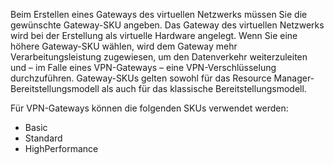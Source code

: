 Beim Erstellen eines Gateways des virtuellen Netzwerks müssen Sie die gewünschte Gateway-SKU angeben. Das Gateway des virtuellen Netzwerks wird bei der Erstellung als virtuelle Hardware angelegt. Wenn Sie eine höhere Gateway-SKU wählen, wird dem Gateway mehr Verarbeitungsleistung zugewiesen, um den Datenverkehr weiterzuleiten und – im Falle eines VPN-Gateways – eine VPN-Verschlüsselung durchzuführen. Gateway-SKUs gelten sowohl für das Resource Manager-Bereitstellungsmodell als auch für das klassische Bereitstellungsmodell.

Für VPN-Gateways können die folgenden SKUs verwendet werden:

- Basic
- Standard
- HighPerformance

<!---HONumber=AcomDC_0921_2016-->